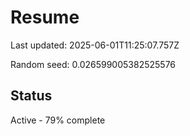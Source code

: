 # Resume

Last updated: 2025-06-01T11:25:07.757Z

Random seed: 0.026599005382525576

## Status

Active - 79% complete